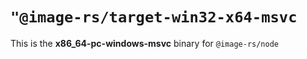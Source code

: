 # `"@image-rs/target-win32-x64-msvc`

This is the **x86_64-pc-windows-msvc** binary for `@image-rs/node`
